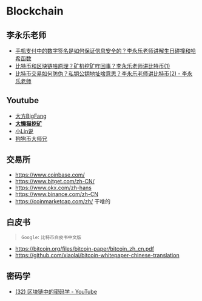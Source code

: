 # Blockchain


## 李永乐老师

* [手机支付中的数字签名是如何保证信息安全的？李永乐老师讲解生日碰撞和哈希函数](https://www.youtube.com/watch?v=uS1ZIAsvT5w)
* [比特币和区块链啥原理？矿机挖矿咋回事？李永乐老师讲比特币(1)](https://www.youtube.com/watch?v=g_fSistU3MQ)
* [比特币交易如何防伪？私钥公钥地址啥意思？李永乐老师讲比特币(2) - 李永乐老师](https://www.youtube.com/watch?v=pbAVauYsqP0)


## Youtube

* [大方BigFang](https://www.youtube.com/@DaFang)
* **[大懒猫挖矿](https://www.youtube.com/@biglazycat)**
* [小Lin说](https://www.youtube.com/watch?v=pFRXGxwat_U)
* [狗狗币大师兄](https://www.youtube.com/watch?v=WgV4cgbaRTo&t=369s)

## 交易所

* <https://www.coinbase.com/>
* <https://www.bitget.com/zh-CN/>
* <https://www.okx.com/zh-hans>
* <https://www.binance.com/zh-CN>
* <https://coinmarketcap.com/zh/> 干啥的


## 白皮书

> `Google`: `比特币白皮书中文版`

* <https://bitcoin.org/files/bitcoin-paper/bitcoin_zh_cn.pdf>
* <https://github.com/xiaolai/bitcoin-whitepaper-chinese-translation>


## 密码学

* [(32) 区块链中的密码学 - YouTube](https://www.youtube.com/playlist?list=PLFI1Cd4723_Sq1nl4LEka1SkhNk5ZkAf_)